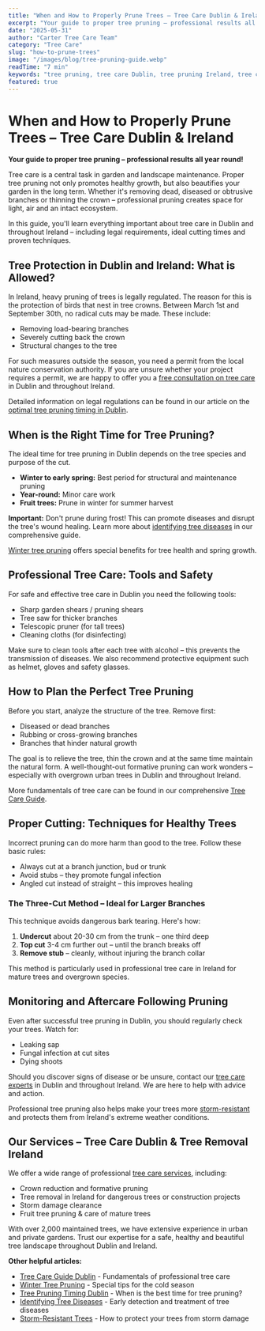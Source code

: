 ```yaml
---
title: "When and How to Properly Prune Trees – Tree Care Dublin & Ireland"
excerpt: "Your guide to proper tree pruning – professional results all year round! Learn everything about legal requirements, ideal cutting times and proven techniques."
date: "2025-05-31"
author: "Carter Tree Care Team"
category: "Tree Care"
slug: "how-to-prune-trees"
image: "/images/blog/tree-pruning-guide.webp"
readTime: "7 min"
keywords: "tree pruning, tree care Dublin, tree pruning Ireland, tree care guide, pruning trees, three-cut method"
featured: true
---
```


# When and How to Properly Prune Trees – Tree Care Dublin & Ireland

**Your guide to proper tree pruning – professional results all year round!**

Tree care is a central task in garden and landscape maintenance. Proper tree pruning not only promotes healthy growth, but also beautifies your garden in the long term. Whether it's removing dead, diseased or obtrusive branches or thinning the crown – professional pruning creates space for light, air and an intact ecosystem.

In this guide, you'll learn everything important about tree care in Dublin and throughout Ireland – including legal requirements, ideal cutting times and proven techniques.

## Tree Protection in Dublin and Ireland: What is Allowed?

In Ireland, heavy pruning of trees is legally regulated. The reason for this is the protection of birds that nest in tree crowns. Between March 1st and September 30th, no radical cuts may be made. These include:

- Removing load-bearing branches
- Severely cutting back the crown
- Structural changes to the tree

For such measures outside the season, you need a permit from the local nature conservation authority. If you are unsure whether your project requires a permit, we are happy to offer you a [free consultation on tree care](/contact) in Dublin and throughout Ireland.

Detailed information on legal regulations can be found in our article on the [optimal tree pruning timing in Dublin](/blog/tree-pruning-timing-dublin).

## When is the Right Time for Tree Pruning?

The ideal time for tree pruning in Dublin depends on the tree species and purpose of the cut.

- **Winter to early spring:** Best period for structural and maintenance pruning
- **Year-round:** Minor care work
- **Fruit trees:** Prune in winter for summer harvest

**Important:** Don't prune during frost! This can promote diseases and disrupt the tree's wound healing. Learn more about [identifying tree diseases](/blog/identifying-tree-diseases) in our comprehensive guide.

[Winter tree pruning](/blog/winter-tree-pruning) offers special benefits for tree health and spring growth.

## Professional Tree Care: Tools and Safety

For safe and effective tree care in Dublin you need the following tools:

- Sharp garden shears / pruning shears
- Tree saw for thicker branches
- Telescopic pruner (for tall trees)
- Cleaning cloths (for disinfecting)

Make sure to clean tools after each tree with alcohol – this prevents the transmission of diseases. We also recommend protective equipment such as helmet, gloves and safety glasses.

## How to Plan the Perfect Tree Pruning

Before you start, analyze the structure of the tree. Remove first:

- Diseased or dead branches
- Rubbing or cross-growing branches
- Branches that hinder natural growth

The goal is to relieve the tree, thin the crown and at the same time maintain the natural form. A well-thought-out formative pruning can work wonders – especially with overgrown urban trees in Dublin and throughout Ireland.

More fundamentals of tree care can be found in our comprehensive [Tree Care Guide](/blog/tree-care-guide-dublin).

## Proper Cutting: Techniques for Healthy Trees

Incorrect pruning can do more harm than good to the tree. Follow these basic rules:

- Always cut at a branch junction, bud or trunk
- Avoid stubs – they promote fungal infection
- Angled cut instead of straight – this improves healing

### The Three-Cut Method – Ideal for Larger Branches

This technique avoids dangerous bark tearing. Here's how:

1. **Undercut** about 20-30 cm from the trunk – one third deep
2. **Top cut** 3-4 cm further out – until the branch breaks off
3. **Remove stub** – cleanly, without injuring the branch collar

This method is particularly used in professional tree care in Ireland for mature trees and overgrown species.

## Monitoring and Aftercare Following Pruning

Even after successful tree pruning in Dublin, you should regularly check your trees. Watch for:

- Leaking sap
- Fungal infection at cut sites
- Dying shoots

Should you discover signs of disease or be unsure, contact our [tree care experts](/contact) in Dublin and throughout Ireland. We are here to help with advice and action.

Professional tree pruning also helps make your trees more [storm-resistant](/blog/storm-resistant-trees) and protects them from Ireland's extreme weather conditions.

## Our Services – Tree Care Dublin & Tree Removal Ireland

We offer a wide range of professional [tree care services](/services), including:

- Crown reduction and formative pruning
- Tree removal in Ireland for dangerous trees or construction projects
- Storm damage clearance
- Fruit tree pruning & care of mature trees

With over 2,000 maintained trees, we have extensive experience in urban and private gardens. Trust our expertise for a safe, healthy and beautiful tree landscape throughout Dublin and Ireland.

**Other helpful articles:**

- [Tree Care Guide Dublin](/blog/tree-care-guide-dublin) - Fundamentals of professional tree care
- [Winter Tree Pruning](/blog/winter-tree-pruning) - Special tips for the cold season
- [Tree Pruning Timing Dublin](/blog/tree-pruning-timing-dublin) - When is the best time for tree pruning?
- [Identifying Tree Diseases](/blog/identifying-tree-diseases) - Early detection and treatment of tree diseases
- [Storm-Resistant Trees](/blog/storm-resistant-trees) - How to protect your trees from storm damage
